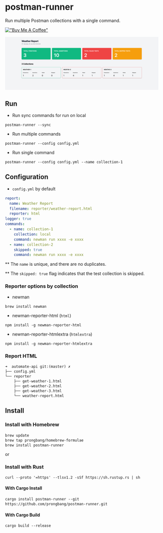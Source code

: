# postman-runner

Run multiple Postman collections with a single command.

[!["Buy Me A Coffee"](https://www.buymeacoffee.com/assets/img/custom_images/orange_img.png)](https://www.buymeacoffee.com/prongbang)

![preview.png](screenshots/preview.png)

## Run

- Run sync commands for run on local

```shell
postman-runner --sync
```

- Run multiple commands

```shell
postman-runner --config config.yml
```

- Run single command

```shell
postman-runner --config config.yml --name collection-1
```

## Configuration

- `config.yml` by default

```yaml
report:
  name: Weather Report
  filename: reporter/weather-report.html
  reporter: html
logger: true
commands:
  - name: collection-1
    collection: local
    command: newman run xxxx -e xxxx
  - name: collection-2
    skipped: true
    command: newman run xxxx -e xxxx
```

** The `name` is unique, and there are no duplicates.

** The `skipped: true` flag indicates that the test collection is skipped.

### Reporter options by collection

- newman

```shell
brew install newman
```

- newman-reporter-html (`html`)

```shell
npm install -g newman-reporter-html
```

- newman-reporter-htmlextra (`htmlextra`)

```shell
npm install -g newman-reporter-htmlextra
```

### Report HTML

```shell
➜  automate-api git:(master) ✗ 
├── config.yml
└── reporter
    ├── get-weather-1.html
    ├── get-weather-2.html
    ├── get-weather-3.html
    └── weather-report.html
```

## Install

### Install with Homebrew

```shell
brew update
brew tap prongbang/homebrew-formulae
brew install postman-runner
```

or

### Install with Rust

```shell
curl --proto '=https' --tlsv1.2 -sSf https://sh.rustup.rs | sh
```

#### With Cargo Install

```shell
cargo install postman-runner --git https://github.com/prongbang/postman-runner.git
```

#### With Cargo Build

```shell
cargo build --release
```

